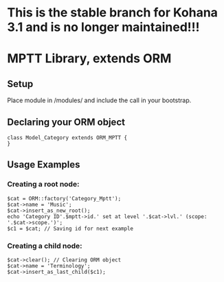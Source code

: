 # This is the stable branch for Kohana 3.1 and is no longer maintained!!!

# MPTT Library, extends ORM

## Setup

Place module in /modules/ and include the call in your bootstrap.

## Declaring your ORM object

	class Model_Category extends ORM_MPTT {
	}


## Usage Examples

### Creating a root node:

	$cat = ORM::factory('Category_Mptt');
	$cat->name = 'Music';
	$cat->insert_as_new_root();
	echo 'Category ID'.$mptt->id.' set at level '.$cat->lvl.' (scope: '.$cat->scope.')';
	$c1 = $cat; // Saving id for next example

### Creating a child node:

	$cat->clear(); // Clearing ORM object
	$cat->name = 'Terminology';
	$cat->insert_as_last_child($c1);


